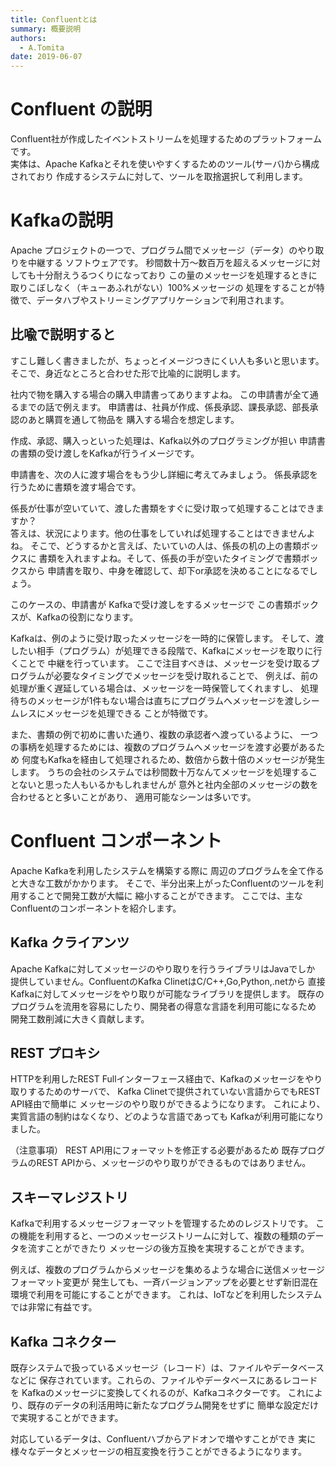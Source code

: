 ```yaml
---
title: Confluentとは
summary: 概要説明
authors:
  - A.Tomita 
date: 2019-06-07
---
```


# Confluent の説明

Confluent社が作成したイベントストリームを処理するためのプラットフォームです。  
実体は、Apache Kafkaとそれを使いやすくするためのツール(サーバ)から構成されており
作成するシステムに対して、ツールを取捨選択して利用します。

# Kafkaの説明

Apache プロジェクトの一つで、プログラム間でメッセージ（データ）のやり取りを中継する
ソフトウェアです。
秒間数十万～数百万を超えるメッセージに対しても十分耐えうるつくりになっており
この量のメッセージを処理するときに取りこぼしなく（キューあふれがない）100%メッセージの
処理をすることが特徴で、データハブやストリーミングアプリケーションで利用されます。

## 比喩で説明すると

すこし難しく書きましたが、ちょっとイメージつきにくい人も多いと思います。
そこで、身近なところと合わせた形で比喩的に説明します。

社内で物を購入する場合の購入申請書ってありますよね。
この申請書が全て通るまでの話で例えます。
申請書は、社員が作成、係長承認、課長承認、部長承認のあと購買を通して物品を
購入する場合を想定します。

作成、承認、購入っといった処理は、Kafka以外のプログラミングが担い
申請書の書類の受け渡しをKafkaが行うイメージです。

申請書を、次の人に渡す場合をもう少し詳細に考えてみましょう。
係長承認を行うために書類を渡す場合です。

係長が仕事が空いていて、渡した書類をすぐに受け取って処理することはできますか？  
答えは、状況によります。他の仕事をしていれば処理することはできませんよね。
そこで、どうするかと言えば、たいていの人は、係長の机の上の書類ボックスに
書類を入れますよね。そして、係長の手が空いたタイミングで書類ボックスから
申請書を取り、中身を確認して、却下or承認を決めることになるでしょう。

このケースの、申請書が Kafkaで受け渡しをするメッセージで
この書類ボックスが、Kafkaの役割になります。

Kafkaは、例のように受け取ったメッセージを一時的に保管します。
そして、渡したい相手（プログラム）が処理できる段階で、Kafkaにメッセージを取りに行くことで
中継を行っています。
ここで注目すべきは、メッセージを受け取るプログラムが必要なタイミングでメッセージを受け取れることで、
例えば、前の処理が重く遅延している場合は、メッセージを一時保管してくれますし、
処理待ちのメッセージが1件もない場合は直ちにプログラムへメッセージを渡しシームレスにメッセージを処理できる
ことが特徴です。

また、書類の例で初めに書いた通り、複数の承認者へ渡っているように、
一つの事柄を処理するためには、複数のプログラムへメッセージを渡す必要があるため
何度もKafkaを経由して処理されるため、数倍から数十倍のメッセージが発生します。
うちの会社のシステムでは秒間数十万なんてメッセージを処理することないと思った人もいるかもしれませんが
意外と社内全部のメッセージの数を合わせるとと多いことがあり、
適用可能なシーンは多いです。


# Confluent コンポーネント

Apache Kafkaを利用したシステムを構築する際に
周辺のプログラムを全て作ると大きな工数がかかります。
そこで、半分出来上がったConfluentのツールを利用することで開発工数が大幅に
縮小することができます。
ここでは、主なConfluentのコンポーネントを紹介します。

## Kafka クライアンツ

Apache Kafkaに対してメッセージのやり取りを行うライブラリはJavaでしか
提供していません。ConfluentのKafka ClinetはC/C++,Go,Python,.netから
直接Kafkaに対してメッセージをやり取りが可能なライブラリを提供します。
既存のプログラムを流用を容易にしたり、開発者の得意な言語を利用可能になるため
開発工数削減に大きく貢献します。

## REST プロキシ 

HTTPを利用したREST Fullインターフェース経由で、Kafkaのメッセージをやり取りするためのサーバで、
Kafka Clinetで提供されていない言語からでもREST API経由で簡単に
メッセージのやり取りができるようになります。
これにより、実質言語の制約はなくなり、どのような言語であっても
Kafkaが利用可能になりました。

（注意事項）
REST API用にフォーマットを修正する必要があるため
既存プログラムのREST APIから、メッセージのやり取りができるものではありません。

## スキーマレジストリ

Kafkaで利用するメッセージフォーマットを管理するためのレジストリです。
この機能を利用すると、一つのメッセージストリームに対して、複数の種類のデータを流すことができたり
メッセージの後方互換を実現することができます。

例えば、複数のプログラムからメッセージを集めるような場合に送信メッセージフォーマット変更が
発生しても、一斉バージョンアップを必要とせず新旧混在環境で利用を可能にすることができます。
これは、IoTなどを利用したシステムでは非常に有益です。


## Kafka コネクター

既存システムで扱っているメッセージ（レコード）は、ファイルやデータベースなどに
保存されています。これらの、ファイルやデータベースにあるレコードを
Kafkaのメッセージに変換してくれるのが、Kafkaコネクターです。
これにより、既存のデータの利活用時に新たなプログラム開発をせずに
簡単な設定だけで実現することができます。

対応しているデータは、Confluentハブからアドオンで増やすことができ
実に様々なデータとメッセージの相互変換を行うことができるようになります。



